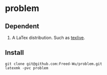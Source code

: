 problem
=======

Dependent
---------

1.  A LaTex distribution. Such as [texlive].

Install
-------

``` {.zsh}
git clone git@github.com:Freed-Wu/problem.git
latexmk -pvc problem
```

  [texlive]: https://github.com/TeX-Live/texlive-source
